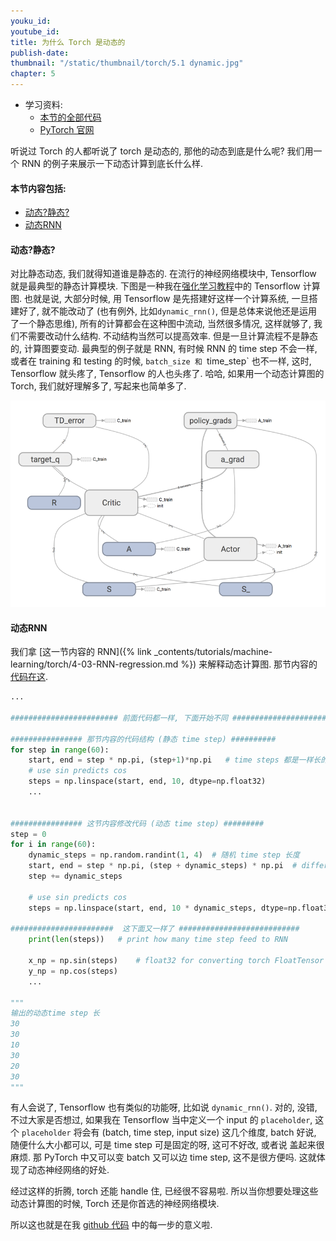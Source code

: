 ```yaml
---
youku_id:
youtube_id:
title: 为什么 Torch 是动态的
publish-date:
thumbnail: "/static/thumbnail/torch/5.1 dynamic.jpg"
chapter: 5
---
```


* 学习资料:
  * [本节的全部代码](https://github.com/MorvanZhou/PyTorch-Tutorial/blob/master/tutorial-contents/501_why_torch_dynamic_graph.py)
  * [PyTorch 官网](http://pytorch.org/)

听说过 Torch 的人都听说了 torch 是动态的, 那他的动态到底是什么呢? 我们用一个 RNN 的例子来展示一下动态计算到底长什么样.


#### 本节内容包括:

* [动态?静态?](#dynamic)
* [动态RNN](#RNN)



<h4 class="tut-h4-pad" id="dynamic">动态?静态?</h4>

对比静态动态, 我们就得知道谁是静态的. 在流行的神经网络模块中, Tensorflow 就是最典型的静态计算模块.
下图是一种我在[强化学习教程](https://morvanzhou.github.io/tutorials/machine-learning/reinforcement-learning/)中的 Tensorflow 计算图.
也就是说, 大部分时候, 用 Tensorflow 是先搭建好这样一个计算系统, 一旦搭建好了, 就不能改动了 (也有例外, 比如`dynamic_rnn()`, 但是总体来说他还是运用了一个静态思维),
所有的计算都会在这种图中流动, 当然很多情况, 这样就够了, 我们不需要改动什么结构.
不动结构当然可以提高效率. 但是一旦计算流程不是静态的, 计算图要变动. 最典型的例子就是 RNN, 有时候 RNN 的 time step 不会一样, 或者在 training 和 testing 的时候, `batch_size 和
`time_step` 也不一样, 这时, Tensorflow 就头疼了, Tensorflow 的人也头疼了. 哈哈, 如果用一个动态计算图的 Torch, 我们就好理解多了, 写起来也简单多了.

<img class="course-image" src="/static/results/rl/6-2-2.png">



<h4 class="tut-h4-pad" id="RNN">动态RNN</h4>

我们拿 [这一节内容的 RNN]({% link _contents/tutorials/machine-learning/torch/4-03-RNN-regression.md %})
来解释动态计算图. 那节内容的[代码在这](https://github.com/MorvanZhou/PyTorch-Tutorial/blob/master/tutorial-contents/11_RNN_regressor.py).

```python
...

######################## 前面代码都一样, 下面开始不同 #########################

################ 那节内容的代码结构 (静态 time step) ##########
for step in range(60):
    start, end = step * np.pi, (step+1)*np.pi   # time steps 都是一样长的
    # use sin predicts cos
    steps = np.linspace(start, end, 10, dtype=np.float32)
    ...


################ 这节内容修改代码 (动态 time step) #########
step = 0
for i in range(60):
    dynamic_steps = np.random.randint(1, 4)  # 随机 time step 长度
    start, end = step * np.pi, (step + dynamic_steps) * np.pi  # different time steps length
    step += dynamic_steps

    # use sin predicts cos
    steps = np.linspace(start, end, 10 * dynamic_steps, dtype=np.float32)

#######################  这下面又一样了 ###########################
    print(len(steps))   # print how many time step feed to RNN

    x_np = np.sin(steps)    # float32 for converting torch FloatTensor
    y_np = np.cos(steps)
    ...

"""
输出的动态time step 长
30
30
10
30
20
30
"""
```

有人会说了, Tensorflow 也有类似的功能呀, 比如说 `dynamic_rnn()`. 对的, 没错, 不过大家是否想过, 如果我在 Tensorflow 当中定义一个 input 的 `placeholder`,
这个 `placeholder` 将会有 (batch, time step, input size) 这几个维度, batch 好说, 随便什么大小都可以, 可是 time step 可是固定的呀, 这可不好改, 或者说 盖起来很麻烦.
那 PyTorch 中又可以变 batch 又可以边 time step, 这不是很方便吗. 这就体现了动态神经网络的好处.

经过这样的折腾, torch 还能 handle 住, 已经很不容易啦. 所以当你想要处理这些动态计算图的时候, Torch 还是你首选的神经网络模块.

所以这也就是在我 [github 代码](https://github.com/MorvanZhou/PyTorch-Tutorial/blob/master/tutorial-contents/501_why_torch_dynamic_graph.py) 中的每一步的意义啦.


